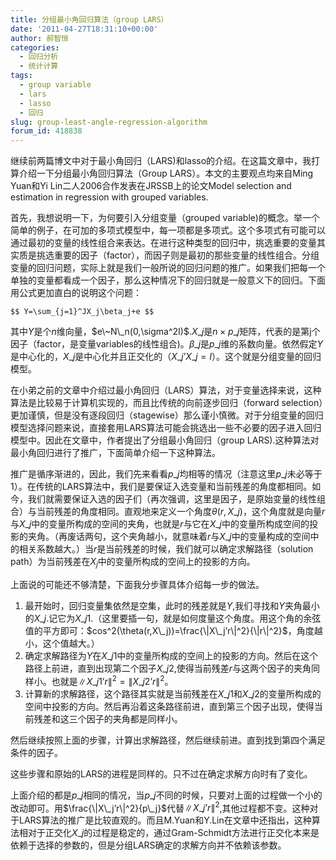 ```yaml
---
title: 分组最小角回归算法（group LARS）
date: '2011-04-27T18:31:10+00:00'
author: 郝智恒
categories:
  - 回归分析
  - 统计计算
tags:
  - group variable
  - lars
  - lasso
  - 回归
slug: group-least-angle-regression-algorithm
forum_id: 418838
---
```


继续前两篇博文中对于最小角回归（LARS)和lasso的介绍。在这篇文章中，我打算介绍一下分组最小角回归算法（Group LARS）。本文的主要观点均来自Ming Yuan和Yi Lin二人2006合作发表在JRSSB上的论文Model selection and estimation in regression with grouped variables.

首先，我想说明一下，为何要引入分组变量（grouped variable)的概念。举一个简单的例子，在可加的多项式模型中，每一项都是多项式。这个多项式有可能可以通过最初的变量的线性组合来表达。在进行这种类型的回归中，挑选重要的变量其实质是挑选重要的因子（factor），而因子则是最初的那些变量的线性组合。分组变量的回归问题，实际上就是我们一般所说的回归问题的推广。如果我们把每一个单独的变量都看成一个因子，那么这种情况下的回归就是一般意义下的回归。下面用公式更加直白的说明这个问题：

`$$
  Y=\sum_{j=1}^JX_j\beta_j+e
$$`

其中$Y$是个$n$维向量，$e\~N\_n(0,\sigma^2I)$.$X\_j$是$n\times p\_j$矩阵，代表的是第j个因子（factor，是变量variables的线性组合)。$\beta\_j$是$p\_j$维的系数向量。依然假定$Y$是中心化的，$X\_j$是中心化并且正交化的（$X\_j’X\_j=I$）。这个就是分组变量的回归模型。

<!--more-->

在小弟之前的文章中介绍过最小角回归（LARS）算法，对于变量选择来说，这种算法是比较易于计算机实现的，而且比传统的向前逐步回归（forward selection）更加谨慎，但是没有逐段回归（stagewise）那么谨小慎微。对于分组变量的回归模型选择问题来说，直接套用LARS算法可能会挑选出一些不必要的因子进入回归模型中。因此在文章中，作者提出了分组最小角回归（group LARS).这种算法对最小角回归进行了推广，下面简单介绍一下这种算法。

推广是循序渐进的，因此，我们先来看看$p\_j$均相等的情况（注意这里$p\_j$未必等于1）。在传统的LARS算法中，我们是要保证入选变量和当前残差的角度都相同。如今，我们就需要保证入选的因子们（再次强调，这里是因子，是原始变量的线性组合）与当前残差的角度相同。直观地来定义一个角度$\theta(r,X\_j)$，这个角度就是向量$r$与$X\_j$中的变量所构成的空间的夹角，也就是$r$与它在$X\_j$中的变量所构成空间的投影的夹角。（再废话两句，这个夹角越小，就意味着$r$与$X\_j$中的变量构成的空间中的相关系数越大。）当$r$是当前残差的时候，我们就可以确定求解路径（solution path）为当前残差在$X_j$中的变量所构成的空间上的投影的方向。

上面说的可能还不够清楚，下面我分步骤具体介绍每一步的做法。

  1. 最开始时，回归变量集依然是空集，此时的残差就是$Y$,我们寻找和$Y$夹角最小的$X\_j$.记它为$X\_{j1}$.（这里要插一句，就是如何度量这个角度。用这个角的余弦值的平方即可：$cos^2(\theta(r,X\_j))=\frac{\|X\_j’r\|^2}{\|r\|^2}$，角度越小，这个值越大。）
  2. 确定求解路径为$Y$在$X\_{j1}$中的变量所构成的空间上的投影的方向。然后在这个路径上前进，直到出现第二个因子$X\_{j2}$,使得当前残差$r$与这两个因子的夹角同样小。也就是$\|X\_{j1}’r\|^2=\|X\_{j2}’r\|^2$。
  3. 计算新的求解路径，这个路径其实就是当前残差在$X\_{j1}$和$X\_{j2}$的变量所构成的空间中投影的方向。然后再沿着这条路径前进，直到第三个因子出现，使得当前残差和这三个因子的夹角都是同样小。

然后继续按照上面的步骤，计算出求解路径，然后继续前进。直到找到第四个满足条件的因子。

这些步骤和原始的LARS的进程是同样的。只不过在确定求解方向时有了变化。

上面介绍的都是$p\_j$相同的情况，当$p\_j$不同的时候，只要对上面的过程做一个小的改动即可。用$\frac{\|X\_j’r\|^2}{p\_j}$代替$\|X\_j’r\|^2$,其他过程都不变。这种对于LARS算法的推广是比较直观的。而且M.Yuan和Y.Lin在文章中还指出，这种算法相对于正交化$X\_j$的过程是稳定的，通过Gram-Schmidt方法进行正交化本来是依赖于选择的参数的，但是分组LARS确定的求解方向并不依赖该参数。
